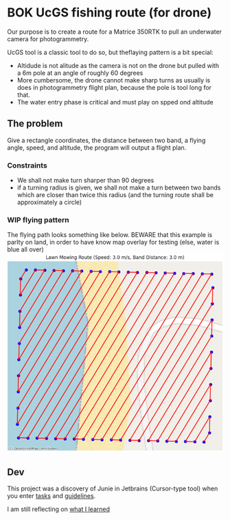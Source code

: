 # BOK UcGS fishing route (for drone)

Our purpose is to create a route for a Matrice 350RTK to pull an underwater camera for photogrammetry.

UcGS tool is a classic tool to do so, but theflaying pattern is a bit special:
 * Altidude is not alitude as the camera is not on the drone but pulled with a 6m pole at an angle of roughly 60 degrees
 * More cumbersome, the drone cannot make sharp turns as usually is does in photogrammetry flight plan, because the pole is tool long for that.
 * The water entry phase is critical and must play on spped ond altitude

## The problem

Give a rectangle coordinates, the distance between two band, a flying angle, speed, and altitude, the program will output a flight plan.

### Constraints
 * We shall not make turn sharper than 90 degrees
 * if a turning radius is given, we shall not make a turn between two bands which are closer than twice this radius (and the turning route shall be approximately a circle)

### WIP flying pattern
The flying path looks something like below. BEWARE that this example is parlty on land, in order to have know map overlay for testing (else, water is blue all over)
![img.png](docs/images/30-degrees-simple-lambayanna.png)

## Dev
This project was a discovery of Junie in Jetbrains (Cursor-type tool) when you enter [tasks](docs/tasks.md) and [guidelines](.junie/guidelines.md).

I am still reflecting on [what I learned](docs/junie-lessons.md)